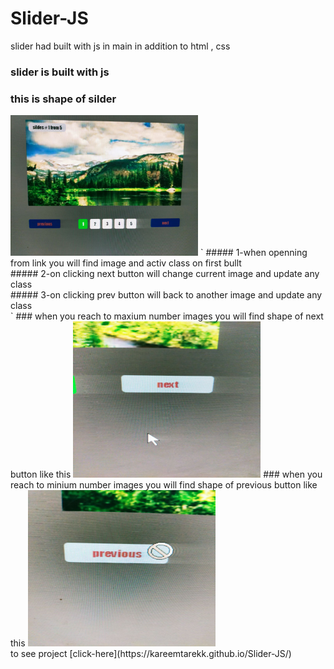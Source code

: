 # Slider-JS
slider had built with js in main in addition to html , css
### slider is built with js
### this is shape of silder
<img src="https://github.com/kareemtarekK/Slider-JS/blob/main/imgReadme/7.jpg" width="300px">
</hr>
`
##### 1-when openning from link you will find image and activ class on first bullt
</br>
##### 2-on clicking next button will change current image and update any class 
</br>
##### 3-on clicking prev button will back to another image and update any class 
</br>
`
</hr>
### when you reach to maxium number images you will find shape of next button like this
<img src="https://github.com/kareemtarekK/Slider-JS/blob/main/imgReadme/8.jpg" width="300px" height="250px">
</hr>
### when you reach to minium number images you will find shape of previous button like this
<img src="https://github.com/kareemtarekK/Slider-JS/blob/main/imgReadme/9.jpg" width="300px" height="250px">
</br>
to see project [click-here](https://kareemtarekk.github.io/Slider-JS/)


